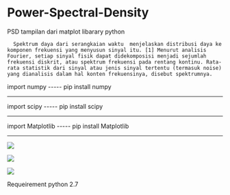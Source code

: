 # Power-Spectral-Density
PSD  tampilan dari matplot libarary python

      Spektrum daya dari serangkaian waktu  menjelaskan distribusi daya ke komponen frekuensi yang menyusun sinyal itu. [1] Menurut analisis Fourier, setiap sinyal fisik dapat didekomposisi menjadi sejumlah frekuensi diskrit, atau spektrum frekuensi pada rentang kontinu. Rata-rata statistik dari sinyal atau jenis sinyal tertentu (termasuk noise) yang dianalisis dalam hal konten frekuensinya, disebut spektrumnya.
      
import numpy ----- pip install numpy
<hr>
import scipy ----- pip install scipy
<hr>
import Matplotlib ----- pip install Matplotlib
<hr>    
      
      
<p><img src="https://github.com/wedexyz/Power-Spectral-Density/blob/master/Signal.png" style ="width:400px,height:400px"></img></p>
<p><img src="https://github.com/wedexyz/Power-Spectral-Density/blob/master/Spectral%20density.png"></img></p
<p><img src="https://github.com/wedexyz/Power-Spectral-Density/blob/master/spectogram.png"></img></p

Requeirement python 2.7
